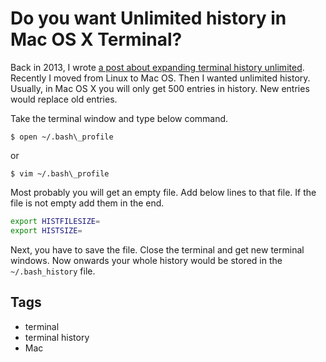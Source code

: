 # Do you want Unlimited history in Mac OS X Terminal?

Back in 2013, I wrote [a post about expanding terminal history unlimited](http://www.dedunu.info/2013/06/do-you-want-unlimited-history-in-linux.html). Recently I moved from Linux to Mac OS. Then I wanted unlimited history. Usually, in Mac OS X you will only get 500 entries in history. New entries would replace old entries.

Take the terminal window and type below command.

```console
$ open ~/.bash\_profile
```

or 

```
$ vim ~/.bash\_profile
```

Most probably you will get an empty file. Add below lines to that file. If the file is not empty add them in the end.

```bash
export HISTFILESIZE=
export HISTSIZE=
```

Next, you have to save the file. Close the terminal and get new terminal windows. Now onwards your whole history would be stored in the `~/.bash_history` file.

## Tags

- terminal
- terminal history
- Mac